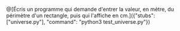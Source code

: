 @[Écris un programme qui demande d'entrer la valeur, en mètre, du périmètre d'un rectangle, puis qui l'affiche en cm.]({"stubs": ["universe.py"], "command": "python3 test_universe.py"})
